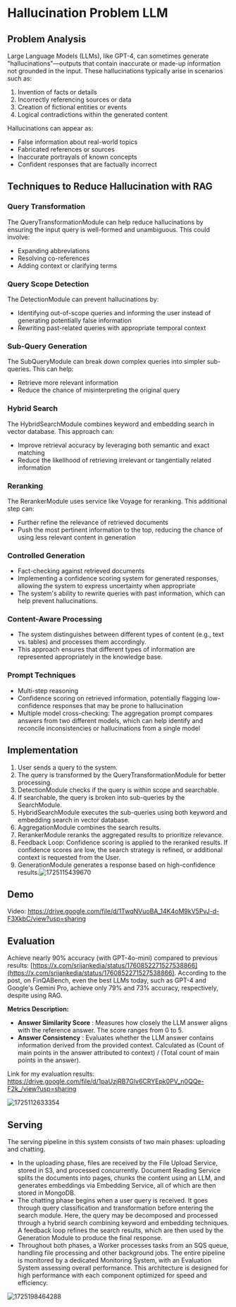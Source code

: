 # **Hallucination Problem LLM**

## Problem Analysis

Large Language Models (LLMs), like GPT-4, can sometimes generate "hallucinations"—outputs that contain inaccurate or made-up information not grounded in the input. These hallucinations typically arise in scenarios such as:

1. Invention of facts or details
2. Incorrectly referencing sources or data
3. Creation of fictional entities or events
4. Logical contradictions within the generated content

Hallucinations can appear as:

* False information about real-world topics
* Fabricated references or sources
* Inaccurate portrayals of known concepts
* Confident responses that are factually incorrect

## Techniques to Reduce Hallucination with RAG

### Query Transformation

The QueryTransformationModule can help reduce hallucinations by ensuring the input query is well-formed and unambiguous. This could involve:

* Expanding abbreviations
* Resolving co-references
* Adding context or clarifying terms

### Query Scope Detection

The DetectionModule can prevent hallucinations by:

* Identifying out-of-scope queries and informing the user instead of generating potentially false information
* Rewriting past-related queries with appropriate temporal context

### Sub-Query Generation

The SubQueryModule can break down complex queries into simpler sub-queries. This can help:

* Retrieve more relevant information
* Reduce the chance of misinterpreting the original query

### Hybrid Search

The HybridSearchModule combines keyword and embedding search in vector database. This approach can:

* Improve retrieval accuracy by leveraging both semantic and exact matching
* Reduce the likelihood of retrieving irrelevant or tangentially related information

### Reranking

The RerankerModule uses service like Voyage for reranking. This additional step can:

* Further refine the relevance of retrieved documents
* Push the most pertinent information to the top, reducing the chance of using less relevant content in generation

### Controlled Generation

* Fact-checking against retrieved documents
* Implementing a confidence scoring system for generated responses, allowing the system to express uncertainty when appropriate
* The system's ability to rewrite queries with past information, which can help prevent hallucinations.

### Content-Aware Processing

* The system distinguishes between different types of content (e.g., text vs. tables) and processes them accordingly.
* This approach ensures that different types of information are represented appropriately in the knowledge base.

### Prompt Techniques

- Multi-step reasoning
- Confidence scoring on retrieved information, potentially flagging low-confidence responses that may be prone to hallucination
- Multiple model cross-checking: The aggregation prompt compares answers from two different models, which can help identify and reconcile inconsistencies or hallucinations from a single model

## Implementation

1. User sends a query to the system.
2. The query is transformed by the QueryTransformationModule for better processing.
3. DetectionModule checks if the query is within scope and searchable.
4. If searchable, the query is broken into sub-queries by the SearchModule.
5. HybridSearchModule executes the sub-queries using both keyword and embedding search in vector database.
6. AggregationModule combines the search results.
7. RerankerModule reranks the aggregated results to prioritize relevance.
8. Feedback Loop: Confidence scoring is applied to the reranked results. If confidence scores are low, the search strategy is refined, or additional context is requested from the User.
9. GenerationModule generates a response based on high-confidence results.![1725115439670](image/README/1725115439670.png)

## Demo

Video: https://drive.google.com/file/d/1TwqNVuoBA_14K4oM9kV5PvJ-d-F3XkbC/view?usp=sharing

## Evaluation

Achieve nearly 90% accuracy (with GPT-4o-mini) compared to previous results: [https://x.com/srijankedia/status/1760852271527538866](https://x.com/srijankedia/status/1760852271527538866). According to the post, on FinQABench, even the best LLMs today, such as GPT-4 and Google's Gemini Pro, achieve only 79% and 73% accuracy, respectively, despite using RAG.

**Metrics Description:**

* **Answer Similarity Score** : Measures how closely the LLM answer aligns with the reference answer. The score ranges from 0 to 5.
* **Answer Consistency** : Evaluates whether the LLM answer contains information derived from the provided context. Calculated as (Count of main points in the answer attributed to context) / (Total count of main points in the answer).

Link for my evaluation results: https://drive.google.com/file/d/1paUzjRB7Glv6CRYEpk0PV_n0QQe-F2k_/view?usp=sharing

![1725112633354](image/README/1725112633354.png)

## Serving

The serving pipeline in this system consists of two main phases: uploading and chatting.

- In the uploading phase, files are received by the File Upload Service, stored in S3, and processed concurrently. Document Reading Service splits the documents into pages, chunks the content using an LLM, and generates embeddings via Embedding Service, all of which are then stored in MongoDB.
- The chatting phase begins when a user query is received. It goes through query classification and transformation before entering the search module. Here, the query may be decomposed and processed through a hybrid search combining keyword and embedding techniques. A feedback loop refines the search results, which are then used by the Generation Module to produce the final response.
- Throughout both phases, a Worker processes tasks from an SQS queue, handling file processing and other background jobs. The entire pipeline is monitored by a dedicated Monitoring System, with an Evaluation System assessing overall performance. This architecture is designed for high performance with each component optimized for speed and efficiency.

![1725198464288](image/README/1725198464288.png)
